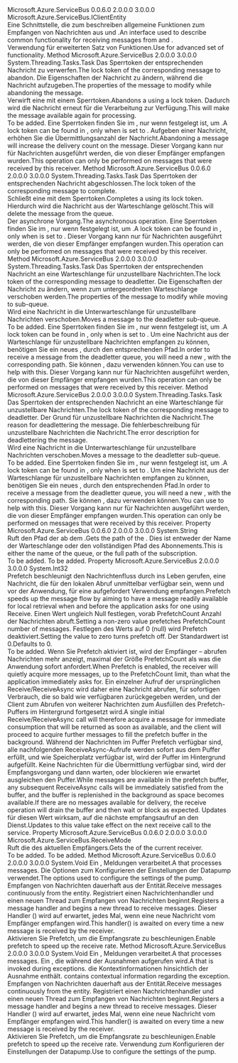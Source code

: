 <Type Name="IReceiverClient" FullName="Microsoft.Azure.ServiceBus.Core.IReceiverClient">
  <TypeSignature Language="C#" Value="public interface IReceiverClient : Microsoft.Azure.ServiceBus.IClientEntity" />
  <TypeSignature Language="ILAsm" Value=".class public interface auto ansi abstract IReceiverClient implements class Microsoft.Azure.ServiceBus.IClientEntity" />
  <TypeSignature Language="DocId" Value="T:Microsoft.Azure.ServiceBus.Core.IReceiverClient" />
  <TypeSignature Language="VB.NET" Value="Public Interface IReceiverClient&#xA;Implements IClientEntity" />
  <TypeSignature Language="F#" Value="type IReceiverClient = interface&#xA;    interface IClientEntity" />
  <AssemblyInfo>
    <AssemblyName>Microsoft.Azure.ServiceBus</AssemblyName>
    <AssemblyVersion>0.0.6.0</AssemblyVersion>
    <AssemblyVersion>2.0.0.0</AssemblyVersion>
    <AssemblyVersion>3.0.0.0</AssemblyVersion>
  </AssemblyInfo>
  <Interfaces>
    <Interface>
      <InterfaceName>Microsoft.Azure.ServiceBus.IClientEntity</InterfaceName>
    </Interface>
  </Interfaces>
  <Docs>
    <summary>
            <span data-ttu-id="22e21-101">Eine Schnittstelle, die zum beschreiben allgemeine Funktionen zum Empfangen von Nachrichten aus <see cref="T:Microsoft.Azure.ServiceBus.IQueueClient" /> und <see cref="T:Microsoft.Azure.ServiceBus.ISubscriptionClient" />.</span><span class="sxs-lookup"><span data-stu-id="22e21-101">An interface used to describe common functionality for receiving messages from <see cref="T:Microsoft.Azure.ServiceBus.IQueueClient" /> and <see cref="T:Microsoft.Azure.ServiceBus.ISubscriptionClient" />.</span></span>
            </summary>
    <remarks><span data-ttu-id="22e21-102">Verwendung <see cref="T:Microsoft.Azure.ServiceBus.Core.IMessageReceiver" /> für erweiterten Satz von Funktionen.</span><span class="sxs-lookup"><span data-stu-id="22e21-102">Use <see cref="T:Microsoft.Azure.ServiceBus.Core.IMessageReceiver" /> for advanced set of functionality.</span></span></remarks>
    <altmember cref="T:Microsoft.Azure.ServiceBus.Core.IMessageReceiver" />
    <altmember cref="T:Microsoft.Azure.ServiceBus.IQueueClient" />
    <altmember cref="T:Microsoft.Azure.ServiceBus.ISubscriptionClient" />
  </Docs>
  <Members>
    <Member MemberName="AbandonAsync">
      <MemberSignature Language="C#" Value="public System.Threading.Tasks.Task AbandonAsync (string lockToken, System.Collections.Generic.IDictionary&lt;string,object&gt; propertiesToModify = null);" />
      <MemberSignature Language="ILAsm" Value=".method public hidebysig newslot virtual instance class System.Threading.Tasks.Task AbandonAsync(string lockToken, class System.Collections.Generic.IDictionary`2&lt;string, object&gt; propertiesToModify) cil managed" />
      <MemberSignature Language="DocId" Value="M:Microsoft.Azure.ServiceBus.Core.IReceiverClient.AbandonAsync(System.String,System.Collections.Generic.IDictionary{System.String,System.Object})" />
      <MemberSignature Language="VB.NET" Value="Public Function AbandonAsync (lockToken As String, Optional propertiesToModify As IDictionary(Of String, Object) = null) As Task" />
      <MemberSignature Language="F#" Value="abstract member AbandonAsync : string * System.Collections.Generic.IDictionary&lt;string, obj&gt; -&gt; System.Threading.Tasks.Task" Usage="iReceiverClient.AbandonAsync (lockToken, propertiesToModify)" />
      <MemberType>Method</MemberType>
      <AssemblyInfo>
        <AssemblyName>Microsoft.Azure.ServiceBus</AssemblyName>
        <AssemblyVersion>2.0.0.0</AssemblyVersion>
        <AssemblyVersion>3.0.0.0</AssemblyVersion>
      </AssemblyInfo>
      <ReturnValue>
        <ReturnType>System.Threading.Tasks.Task</ReturnType>
      </ReturnValue>
      <Parameters>
        <Parameter Name="lockToken" Type="System.String" />
        <Parameter Name="propertiesToModify" Type="System.Collections.Generic.IDictionary&lt;System.String,System.Object&gt;" />
      </Parameters>
      <Docs>
        <param name="lockToken"><span data-ttu-id="22e21-103">Das Sperrtoken der entsprechenden Nachricht zu verwerfen.</span><span class="sxs-lookup"><span data-stu-id="22e21-103">The lock token of the corresponding message to abandon.</span></span></param>
        <param name="propertiesToModify"><span data-ttu-id="22e21-104">Die Eigenschaften der Nachricht zu ändern, während die Nachricht aufzugeben.</span><span class="sxs-lookup"><span data-stu-id="22e21-104">The properties of the message to modify while abandoning the message.</span></span></param>
        <summary>
            <span data-ttu-id="22e21-105">Verwirft eine <see cref="T:Microsoft.Azure.ServiceBus.Message" /> mit einem Sperrtoken.</span><span class="sxs-lookup"><span data-stu-id="22e21-105">Abandons a <see cref="T:Microsoft.Azure.ServiceBus.Message" /> using a lock token.</span></span> <span data-ttu-id="22e21-106">Dadurch wird die Nachricht erneut für die Verarbeitung zur Verfügung.</span><span class="sxs-lookup"><span data-stu-id="22e21-106">This will make the message available again for processing.</span></span>
            </summary>
        <returns>To be added.</returns>
        <remarks><span data-ttu-id="22e21-107">Eine Sperrtoken finden Sie im <see cref="P:Microsoft.Azure.ServiceBus.Message.SystemPropertiesCollection.LockToken" />, nur wenn <see cref="P:Microsoft.Azure.ServiceBus.Core.IReceiverClient.ReceiveMode" /> festgelegt ist, um <see cref="F:Microsoft.Azure.ServiceBus.ReceiveMode.PeekLock" />.</span><span class="sxs-lookup"><span data-stu-id="22e21-107">A lock token can be found in <see cref="P:Microsoft.Azure.ServiceBus.Message.SystemPropertiesCollection.LockToken" />, only when <see cref="P:Microsoft.Azure.ServiceBus.Core.IReceiverClient.ReceiveMode" /> is set to <see cref="F:Microsoft.Azure.ServiceBus.ReceiveMode.PeekLock" />.</span></span>
            <span data-ttu-id="22e21-108">Aufgeben einer Nachricht, erhöhen Sie die Übermittlungsanzahl der Nachricht.</span><span class="sxs-lookup"><span data-stu-id="22e21-108">Abandoning a message will increase the delivery count on the message.</span></span>
            <span data-ttu-id="22e21-109">Dieser Vorgang kann nur für Nachrichten ausgeführt werden, die von dieser Empfänger empfangen wurden.</span><span class="sxs-lookup"><span data-stu-id="22e21-109">This operation can only be performed on messages that were received by this receiver.</span></span>
            </remarks>
      </Docs>
    </Member>
    <Member MemberName="CompleteAsync">
      <MemberSignature Language="C#" Value="public System.Threading.Tasks.Task CompleteAsync (string lockToken);" />
      <MemberSignature Language="ILAsm" Value=".method public hidebysig newslot virtual instance class System.Threading.Tasks.Task CompleteAsync(string lockToken) cil managed" />
      <MemberSignature Language="DocId" Value="M:Microsoft.Azure.ServiceBus.Core.IReceiverClient.CompleteAsync(System.String)" />
      <MemberSignature Language="VB.NET" Value="Public Function CompleteAsync (lockToken As String) As Task" />
      <MemberSignature Language="F#" Value="abstract member CompleteAsync : string -&gt; System.Threading.Tasks.Task" Usage="iReceiverClient.CompleteAsync lockToken" />
      <MemberType>Method</MemberType>
      <AssemblyInfo>
        <AssemblyName>Microsoft.Azure.ServiceBus</AssemblyName>
        <AssemblyVersion>0.0.6.0</AssemblyVersion>
        <AssemblyVersion>2.0.0.0</AssemblyVersion>
        <AssemblyVersion>3.0.0.0</AssemblyVersion>
      </AssemblyInfo>
      <ReturnValue>
        <ReturnType>System.Threading.Tasks.Task</ReturnType>
      </ReturnValue>
      <Parameters>
        <Parameter Name="lockToken" Type="System.String" />
      </Parameters>
      <Docs>
        <param name="lockToken"><span data-ttu-id="22e21-110">Das Sperrtoken der entsprechenden Nachricht abgeschlossen.</span><span class="sxs-lookup"><span data-stu-id="22e21-110">The lock token of the corresponding message to complete.</span></span></param>
        <summary>
            <span data-ttu-id="22e21-111">Schließt eine <see cref="T:Microsoft.Azure.ServiceBus.Message" /> mit dem Sperrtoken.</span><span class="sxs-lookup"><span data-stu-id="22e21-111">Completes a <see cref="T:Microsoft.Azure.ServiceBus.Message" /> using its lock token.</span></span> <span data-ttu-id="22e21-112">Hierdurch wird die Nachricht aus der Warteschlange gelöscht.</span><span class="sxs-lookup"><span data-stu-id="22e21-112">This will delete the message from the queue.</span></span>
            </summary>
        <returns><span data-ttu-id="22e21-113">Der asynchrone Vorgang.</span><span class="sxs-lookup"><span data-stu-id="22e21-113">The asynchronous operation.</span></span></returns>
        <remarks>
            <span data-ttu-id="22e21-114">Eine Sperrtoken finden Sie im <see cref="P:Microsoft.Azure.ServiceBus.Message.SystemPropertiesCollection.LockToken" />, nur wenn <see cref="P:Microsoft.Azure.ServiceBus.Core.IReceiverClient.ReceiveMode" /> festgelegt ist, um <see cref="F:Microsoft.Azure.ServiceBus.ReceiveMode.PeekLock" />.</span><span class="sxs-lookup"><span data-stu-id="22e21-114">A lock token can be found in <see cref="P:Microsoft.Azure.ServiceBus.Message.SystemPropertiesCollection.LockToken" />, only when <see cref="P:Microsoft.Azure.ServiceBus.Core.IReceiverClient.ReceiveMode" /> is set to <see cref="F:Microsoft.Azure.ServiceBus.ReceiveMode.PeekLock" />.</span></span>
            <span data-ttu-id="22e21-115">Dieser Vorgang kann nur für Nachrichten ausgeführt werden, die von dieser Empfänger empfangen wurden.</span><span class="sxs-lookup"><span data-stu-id="22e21-115">This operation can only be performed on messages that were received by this receiver.</span></span>
            </remarks>
      </Docs>
    </Member>
    <Member MemberName="DeadLetterAsync">
      <MemberSignature Language="C#" Value="public System.Threading.Tasks.Task DeadLetterAsync (string lockToken, System.Collections.Generic.IDictionary&lt;string,object&gt; propertiesToModify = null);" />
      <MemberSignature Language="ILAsm" Value=".method public hidebysig newslot virtual instance class System.Threading.Tasks.Task DeadLetterAsync(string lockToken, class System.Collections.Generic.IDictionary`2&lt;string, object&gt; propertiesToModify) cil managed" />
      <MemberSignature Language="DocId" Value="M:Microsoft.Azure.ServiceBus.Core.IReceiverClient.DeadLetterAsync(System.String,System.Collections.Generic.IDictionary{System.String,System.Object})" />
      <MemberSignature Language="VB.NET" Value="Public Function DeadLetterAsync (lockToken As String, Optional propertiesToModify As IDictionary(Of String, Object) = null) As Task" />
      <MemberSignature Language="F#" Value="abstract member DeadLetterAsync : string * System.Collections.Generic.IDictionary&lt;string, obj&gt; -&gt; System.Threading.Tasks.Task" Usage="iReceiverClient.DeadLetterAsync (lockToken, propertiesToModify)" />
      <MemberType>Method</MemberType>
      <AssemblyInfo>
        <AssemblyName>Microsoft.Azure.ServiceBus</AssemblyName>
        <AssemblyVersion>2.0.0.0</AssemblyVersion>
        <AssemblyVersion>3.0.0.0</AssemblyVersion>
      </AssemblyInfo>
      <ReturnValue>
        <ReturnType>System.Threading.Tasks.Task</ReturnType>
      </ReturnValue>
      <Parameters>
        <Parameter Name="lockToken" Type="System.String" />
        <Parameter Name="propertiesToModify" Type="System.Collections.Generic.IDictionary&lt;System.String,System.Object&gt;" />
      </Parameters>
      <Docs>
        <param name="lockToken"><span data-ttu-id="22e21-116">Das Sperrtoken der entsprechenden Nachricht an eine Warteschlange für unzustellbare Nachrichten.</span><span class="sxs-lookup"><span data-stu-id="22e21-116">The lock token of the corresponding message to deadletter.</span></span></param>
        <param name="propertiesToModify"><span data-ttu-id="22e21-117">Die Eigenschaften der Nachricht zu ändern, wenn zum untergeordneten Warteschlange verschoben werden.</span><span class="sxs-lookup"><span data-stu-id="22e21-117">The properties of the message to modify while moving to sub-queue.</span></span></param>
        <summary>
            <span data-ttu-id="22e21-118">Wird eine Nachricht in die Unterwarteschlange für unzustellbare Nachrichten verschoben.</span><span class="sxs-lookup"><span data-stu-id="22e21-118">Moves a message to the deadletter sub-queue.</span></span>
            </summary>
        <returns>To be added.</returns>
        <remarks>
            <span data-ttu-id="22e21-119">Eine Sperrtoken finden Sie im <see cref="P:Microsoft.Azure.ServiceBus.Message.SystemPropertiesCollection.LockToken" />, nur wenn <see cref="P:Microsoft.Azure.ServiceBus.Core.IReceiverClient.ReceiveMode" /> festgelegt ist, um <see cref="F:Microsoft.Azure.ServiceBus.ReceiveMode.PeekLock" />.</span><span class="sxs-lookup"><span data-stu-id="22e21-119">A lock token can be found in <see cref="P:Microsoft.Azure.ServiceBus.Message.SystemPropertiesCollection.LockToken" />, only when <see cref="P:Microsoft.Azure.ServiceBus.Core.IReceiverClient.ReceiveMode" /> is set to <see cref="F:Microsoft.Azure.ServiceBus.ReceiveMode.PeekLock" />.</span></span>
            <span data-ttu-id="22e21-120">Um eine Nachricht aus der Warteschlange für unzustellbare Nachrichten empfangen zu können, benötigen Sie ein neues <see cref="T:Microsoft.Azure.ServiceBus.Core.IMessageReceiver" />, durch den entsprechenden Pfad.</span><span class="sxs-lookup"><span data-stu-id="22e21-120">In order to receive a message from the deadletter queue, you will need a new <see cref="T:Microsoft.Azure.ServiceBus.Core.IMessageReceiver" />, with the corresponding path.</span></span>
            <span data-ttu-id="22e21-121">Sie können <see cref="M:Microsoft.Azure.ServiceBus.EntityNameHelper.FormatDeadLetterPath(System.String)" /> , dazu verwenden können.</span><span class="sxs-lookup"><span data-stu-id="22e21-121">You can use <see cref="M:Microsoft.Azure.ServiceBus.EntityNameHelper.FormatDeadLetterPath(System.String)" /> to help with this.</span></span>
            <span data-ttu-id="22e21-122">Dieser Vorgang kann nur für Nachrichten ausgeführt werden, die von dieser Empfänger empfangen wurden.</span><span class="sxs-lookup"><span data-stu-id="22e21-122">This operation can only be performed on messages that were received by this receiver.</span></span>
            </remarks>
      </Docs>
    </Member>
    <Member MemberName="DeadLetterAsync">
      <MemberSignature Language="C#" Value="public System.Threading.Tasks.Task DeadLetterAsync (string lockToken, string deadLetterReason, string deadLetterErrorDescription = null);" />
      <MemberSignature Language="ILAsm" Value=".method public hidebysig newslot virtual instance class System.Threading.Tasks.Task DeadLetterAsync(string lockToken, string deadLetterReason, string deadLetterErrorDescription) cil managed" />
      <MemberSignature Language="DocId" Value="M:Microsoft.Azure.ServiceBus.Core.IReceiverClient.DeadLetterAsync(System.String,System.String,System.String)" />
      <MemberSignature Language="VB.NET" Value="Public Function DeadLetterAsync (lockToken As String, deadLetterReason As String, Optional deadLetterErrorDescription As String = null) As Task" />
      <MemberSignature Language="F#" Value="abstract member DeadLetterAsync : string * string * string -&gt; System.Threading.Tasks.Task" Usage="iReceiverClient.DeadLetterAsync (lockToken, deadLetterReason, deadLetterErrorDescription)" />
      <MemberType>Method</MemberType>
      <AssemblyInfo>
        <AssemblyName>Microsoft.Azure.ServiceBus</AssemblyName>
        <AssemblyVersion>2.0.0.0</AssemblyVersion>
        <AssemblyVersion>3.0.0.0</AssemblyVersion>
      </AssemblyInfo>
      <ReturnValue>
        <ReturnType>System.Threading.Tasks.Task</ReturnType>
      </ReturnValue>
      <Parameters>
        <Parameter Name="lockToken" Type="System.String" />
        <Parameter Name="deadLetterReason" Type="System.String" />
        <Parameter Name="deadLetterErrorDescription" Type="System.String" />
      </Parameters>
      <Docs>
        <param name="lockToken"><span data-ttu-id="22e21-123">Das Sperrtoken der entsprechenden Nachricht an eine Warteschlange für unzustellbare Nachrichten.</span><span class="sxs-lookup"><span data-stu-id="22e21-123">The lock token of the corresponding message to deadletter.</span></span></param>
        <param name="deadLetterReason"><span data-ttu-id="22e21-124">Der Grund für unzustellbare Nachrichten die Nachricht.</span><span class="sxs-lookup"><span data-stu-id="22e21-124">The reason for deadlettering the message.</span></span></param>
        <param name="deadLetterErrorDescription"><span data-ttu-id="22e21-125">Die fehlerbeschreibung für unzustellbare Nachrichten die Nachricht.</span><span class="sxs-lookup"><span data-stu-id="22e21-125">The error description for deadlettering the message.</span></span></param>
        <summary>
            <span data-ttu-id="22e21-126">Wird eine Nachricht in die Unterwarteschlange für unzustellbare Nachrichten verschoben.</span><span class="sxs-lookup"><span data-stu-id="22e21-126">Moves a message to the deadletter sub-queue.</span></span>
            </summary>
        <returns>To be added.</returns>
        <remarks>
            <span data-ttu-id="22e21-127">Eine Sperrtoken finden Sie im <see cref="P:Microsoft.Azure.ServiceBus.Message.SystemPropertiesCollection.LockToken" />, nur wenn <see cref="P:Microsoft.Azure.ServiceBus.Core.IReceiverClient.ReceiveMode" /> festgelegt ist, um <see cref="F:Microsoft.Azure.ServiceBus.ReceiveMode.PeekLock" />.</span><span class="sxs-lookup"><span data-stu-id="22e21-127">A lock token can be found in <see cref="P:Microsoft.Azure.ServiceBus.Message.SystemPropertiesCollection.LockToken" />, only when <see cref="P:Microsoft.Azure.ServiceBus.Core.IReceiverClient.ReceiveMode" /> is set to <see cref="F:Microsoft.Azure.ServiceBus.ReceiveMode.PeekLock" />.</span></span>
            <span data-ttu-id="22e21-128">Um eine Nachricht aus der Warteschlange für unzustellbare Nachrichten empfangen zu können, benötigen Sie ein neues <see cref="T:Microsoft.Azure.ServiceBus.Core.IMessageReceiver" />, durch den entsprechenden Pfad.</span><span class="sxs-lookup"><span data-stu-id="22e21-128">In order to receive a message from the deadletter queue, you will need a new <see cref="T:Microsoft.Azure.ServiceBus.Core.IMessageReceiver" />, with the corresponding path.</span></span>
            <span data-ttu-id="22e21-129">Sie können <see cref="M:Microsoft.Azure.ServiceBus.EntityNameHelper.FormatDeadLetterPath(System.String)" /> , dazu verwenden können.</span><span class="sxs-lookup"><span data-stu-id="22e21-129">You can use <see cref="M:Microsoft.Azure.ServiceBus.EntityNameHelper.FormatDeadLetterPath(System.String)" /> to help with this.</span></span>
            <span data-ttu-id="22e21-130">Dieser Vorgang kann nur für Nachrichten ausgeführt werden, die von dieser Empfänger empfangen wurden.</span><span class="sxs-lookup"><span data-stu-id="22e21-130">This operation can only be performed on messages that were received by this receiver.</span></span>
            </remarks>
      </Docs>
    </Member>
    <Member MemberName="Path">
      <MemberSignature Language="C#" Value="public string Path { get; }" />
      <MemberSignature Language="ILAsm" Value=".property instance string Path" />
      <MemberSignature Language="DocId" Value="P:Microsoft.Azure.ServiceBus.Core.IReceiverClient.Path" />
      <MemberSignature Language="VB.NET" Value="Public ReadOnly Property Path As String" />
      <MemberSignature Language="F#" Value="member this.Path : string" Usage="Microsoft.Azure.ServiceBus.Core.IReceiverClient.Path" />
      <MemberType>Property</MemberType>
      <AssemblyInfo>
        <AssemblyName>Microsoft.Azure.ServiceBus</AssemblyName>
        <AssemblyVersion>0.0.6.0</AssemblyVersion>
        <AssemblyVersion>2.0.0.0</AssemblyVersion>
        <AssemblyVersion>3.0.0.0</AssemblyVersion>
      </AssemblyInfo>
      <ReturnValue>
        <ReturnType>System.String</ReturnType>
      </ReturnValue>
      <Docs>
        <summary>
            <span data-ttu-id="22e21-131">Ruft den Pfad der ab dem <see cref="T:Microsoft.Azure.ServiceBus.Core.IReceiverClient" />.</span><span class="sxs-lookup"><span data-stu-id="22e21-131">Gets the path of the <see cref="T:Microsoft.Azure.ServiceBus.Core.IReceiverClient" />.</span></span> <span data-ttu-id="22e21-132">Dies ist entweder der Name der Warteschlange oder den vollständigen Pfad des Abonnements.</span><span class="sxs-lookup"><span data-stu-id="22e21-132">This is either the name of the queue, or the full path of the subscription.</span></span>
            </summary>
        <value>To be added.</value>
        <remarks>To be added.</remarks>
      </Docs>
    </Member>
    <Member MemberName="PrefetchCount">
      <MemberSignature Language="C#" Value="public int PrefetchCount { get; set; }" />
      <MemberSignature Language="ILAsm" Value=".property instance int32 PrefetchCount" />
      <MemberSignature Language="DocId" Value="P:Microsoft.Azure.ServiceBus.Core.IReceiverClient.PrefetchCount" />
      <MemberSignature Language="VB.NET" Value="Public Property PrefetchCount As Integer" />
      <MemberSignature Language="F#" Value="member this.PrefetchCount : int with get, set" Usage="Microsoft.Azure.ServiceBus.Core.IReceiverClient.PrefetchCount" />
      <MemberType>Property</MemberType>
      <AssemblyInfo>
        <AssemblyName>Microsoft.Azure.ServiceBus</AssemblyName>
        <AssemblyVersion>2.0.0.0</AssemblyVersion>
        <AssemblyVersion>3.0.0.0</AssemblyVersion>
      </AssemblyInfo>
      <ReturnValue>
        <ReturnType>System.Int32</ReturnType>
      </ReturnValue>
      <Docs>
        <summary>
            <span data-ttu-id="22e21-133">Prefetch beschleunigt den Nachrichtenfluss durch ins Leben gerufen, eine Nachricht, die für den lokalen Abruf unmittelbar verfügbar sein, wenn und vor der Anwendung, für eine aufgefordert Verwendung empfangen.</span><span class="sxs-lookup"><span data-stu-id="22e21-133">Prefetch speeds up the message flow by aiming to have a message readily available for local retrieval when and before the application asks for one using Receive.</span></span>
            <span data-ttu-id="22e21-134">Einen Wert ungleich Null festlegen, vorab PrefetchCount Anzahl der Nachrichten abruft.</span><span class="sxs-lookup"><span data-stu-id="22e21-134">Setting a non-zero value prefetches PrefetchCount number of messages.</span></span>
            <span data-ttu-id="22e21-135">Festlegen des Werts auf 0 (null) wird Prefetch deaktiviert.</span><span class="sxs-lookup"><span data-stu-id="22e21-135">Setting the value to zero turns prefetch off.</span></span>
            <span data-ttu-id="22e21-136">Der Standardwert ist 0.</span><span class="sxs-lookup"><span data-stu-id="22e21-136">Defaults to 0.</span></span>
            </summary>
        <value>To be added.</value>
        <remarks>
          <para>
            <span data-ttu-id="22e21-137">Wenn Sie Prefetch aktiviert ist, wird der Empfänger – abrufen Nachrichten mehr anzeigt, maximal der Größe PrefetchCount als was die Anwendung sofort anfordert.</span><span class="sxs-lookup"><span data-stu-id="22e21-137">When Prefetch is enabled, the receiver will quietly acquire more messages, up to the PrefetchCount limit, than what the application immediately asks for.</span></span> <span data-ttu-id="22e21-138">Ein einzelner Aufruf der ursprünglichen Receive/ReceiveAsync wird daher eine Nachricht abrufen, für sofortigen Verbrauch, die so bald wie verfügbaren zurückgegeben werden, und der Client zum Abrufen von weiterer Nachrichten zum Ausfüllen des Prefetch-Puffers im Hintergrund fortgesetzt wird.</span><span class="sxs-lookup"><span data-stu-id="22e21-138">A single initial Receive/ReceiveAsync call will therefore acquire a message for immediate consumption that will be returned as soon as available, and the client will proceed to acquire further messages to fill the prefetch buffer in the background.</span></span>
            </para>
          <para>
            <span data-ttu-id="22e21-139">Während der Nachrichten im Puffer Prefetch verfügbar sind, alle nachfolgenden ReceiveAsync-Aufrufe werden sofort aus dem Puffer erfüllt, und wie Speicherplatz verfügbar ist, wird der Puffer im Hintergrund aufgefüllt. Keine Nachrichten für die Übermittlung verfügbar sind, wird der Empfangsvorgang und dann warten, oder blockieren wie erwartet ausgleichen den Puffer.</span><span class="sxs-lookup"><span data-stu-id="22e21-139">While messages are available in the prefetch buffer, any subsequent ReceiveAsync calls will be immediately satisfied from the buffer, and the buffer is replenished in the background as space becomes available.If there are no messages available for delivery, the receive operation will drain the buffer and then wait or block as expected.</span></span>
            </para>
          <para><span data-ttu-id="22e21-140">Updates für diesen Wert wirksam, auf die nächste empfangsaufruf an den Dienst.</span><span class="sxs-lookup"><span data-stu-id="22e21-140">Updates to this value take effect on the next receive call to the service.</span></span></para>
        </remarks>
      </Docs>
    </Member>
    <Member MemberName="ReceiveMode">
      <MemberSignature Language="C#" Value="public Microsoft.Azure.ServiceBus.ReceiveMode ReceiveMode { get; }" />
      <MemberSignature Language="ILAsm" Value=".property instance valuetype Microsoft.Azure.ServiceBus.ReceiveMode ReceiveMode" />
      <MemberSignature Language="DocId" Value="P:Microsoft.Azure.ServiceBus.Core.IReceiverClient.ReceiveMode" />
      <MemberSignature Language="VB.NET" Value="Public ReadOnly Property ReceiveMode As ReceiveMode" />
      <MemberSignature Language="F#" Value="member this.ReceiveMode : Microsoft.Azure.ServiceBus.ReceiveMode" Usage="Microsoft.Azure.ServiceBus.Core.IReceiverClient.ReceiveMode" />
      <MemberType>Property</MemberType>
      <AssemblyInfo>
        <AssemblyName>Microsoft.Azure.ServiceBus</AssemblyName>
        <AssemblyVersion>0.0.6.0</AssemblyVersion>
        <AssemblyVersion>2.0.0.0</AssemblyVersion>
        <AssemblyVersion>3.0.0.0</AssemblyVersion>
      </AssemblyInfo>
      <ReturnValue>
        <ReturnType>Microsoft.Azure.ServiceBus.ReceiveMode</ReturnType>
      </ReturnValue>
      <Docs>
        <summary>
            <span data-ttu-id="22e21-141">Ruft die <see cref="T:Microsoft.Azure.ServiceBus.ReceiveMode" /> des aktuellen Empfängers.</span><span class="sxs-lookup"><span data-stu-id="22e21-141">Gets the <see cref="T:Microsoft.Azure.ServiceBus.ReceiveMode" /> of the current receiver.</span></span>
            </summary>
        <value>To be added.</value>
        <remarks>To be added.</remarks>
      </Docs>
    </Member>
    <Member MemberName="RegisterMessageHandler">
      <MemberSignature Language="C#" Value="public void RegisterMessageHandler (Func&lt;Microsoft.Azure.ServiceBus.Message,System.Threading.CancellationToken,System.Threading.Tasks.Task&gt; handler, Microsoft.Azure.ServiceBus.MessageHandlerOptions messageHandlerOptions);" />
      <MemberSignature Language="ILAsm" Value=".method public hidebysig newslot virtual instance void RegisterMessageHandler(class System.Func`3&lt;class Microsoft.Azure.ServiceBus.Message, valuetype System.Threading.CancellationToken, class System.Threading.Tasks.Task&gt; handler, class Microsoft.Azure.ServiceBus.MessageHandlerOptions messageHandlerOptions) cil managed" />
      <MemberSignature Language="DocId" Value="M:Microsoft.Azure.ServiceBus.Core.IReceiverClient.RegisterMessageHandler(System.Func{Microsoft.Azure.ServiceBus.Message,System.Threading.CancellationToken,System.Threading.Tasks.Task},Microsoft.Azure.ServiceBus.MessageHandlerOptions)" />
      <MemberSignature Language="VB.NET" Value="Public Sub RegisterMessageHandler (handler As Func(Of Message, CancellationToken, Task), registerHandlerOptions As MessageHandlerOptions)" />
      <MemberSignature Language="F#" Value="abstract member RegisterMessageHandler : Func&lt;Microsoft.Azure.ServiceBus.Message, System.Threading.CancellationToken, System.Threading.Tasks.Task&gt; * Microsoft.Azure.ServiceBus.MessageHandlerOptions -&gt; unit" Usage="iReceiverClient.RegisterMessageHandler (handler, messageHandlerOptions)" />
      <MemberType>Method</MemberType>
      <AssemblyInfo>
        <AssemblyName>Microsoft.Azure.ServiceBus</AssemblyName>
        <AssemblyVersion>0.0.6.0</AssemblyVersion>
        <AssemblyVersion>2.0.0.0</AssemblyVersion>
        <AssemblyVersion>3.0.0.0</AssemblyVersion>
      </AssemblyInfo>
      <ReturnValue>
        <ReturnType>System.Void</ReturnType>
      </ReturnValue>
      <Parameters>
        <Parameter Name="handler" Type="System.Func&lt;Microsoft.Azure.ServiceBus.Message,System.Threading.CancellationToken,System.Threading.Tasks.Task&gt;" />
        <Parameter Name="registerHandlerOptions" Type="Microsoft.Azure.ServiceBus.MessageHandlerOptions" />
      </Parameters>
      <Docs>
        <param name="handler"><span data-ttu-id="22e21-142">Ein <see cref="T:System.Func`3" /> , Meldungen verarbeitet.</span><span class="sxs-lookup"><span data-stu-id="22e21-142">A <see cref="T:System.Func`3" /> that processes messages.</span></span></param>
        <param name="messageHandlerOptions"><span data-ttu-id="22e21-143">Die <see cref="T:Microsoft.Azure.ServiceBus.MessageHandlerOptions" /> Optionen zum Konfigurieren der Einstellungen der Datapump verwendet.</span><span class="sxs-lookup"><span data-stu-id="22e21-143">The <see cref="T:Microsoft.Azure.ServiceBus.MessageHandlerOptions" /> options used to configure the settings of the pump.</span></span></param>
        <summary>
            <span data-ttu-id="22e21-144">Empfangen von Nachrichten dauerhaft aus der Entität.</span><span class="sxs-lookup"><span data-stu-id="22e21-144">Receive messages continuously from the entity.</span></span> <span data-ttu-id="22e21-145">Registriert einen Nachrichtenhandler und einen neuen Thread zum Empfangen von Nachrichten beginnt.</span><span class="sxs-lookup"><span data-stu-id="22e21-145">Registers a message handler and begins a new thread to receive messages.</span></span>
            <span data-ttu-id="22e21-146">Dieser Handler (<see cref="T:System.Func`3" />) wird auf erwartet, jedes Mal, wenn eine neue Nachricht vom Empfänger empfangen wird.</span><span class="sxs-lookup"><span data-stu-id="22e21-146">This handler(<see cref="T:System.Func`3" />) is awaited on every time a new message is received by the receiver.</span></span>
            </summary>
        <remarks><span data-ttu-id="22e21-147">Aktivieren Sie Prefetch, um die Empfangsrate zu beschleunigen.</span><span class="sxs-lookup"><span data-stu-id="22e21-147">Enable prefetch to speed up the receive rate.</span></span></remarks>
      </Docs>
    </Member>
    <Member MemberName="RegisterMessageHandler">
      <MemberSignature Language="C#" Value="public void RegisterMessageHandler (Func&lt;Microsoft.Azure.ServiceBus.Message,System.Threading.CancellationToken,System.Threading.Tasks.Task&gt; handler, Func&lt;Microsoft.Azure.ServiceBus.ExceptionReceivedEventArgs,System.Threading.Tasks.Task&gt; exceptionReceivedHandler);" />
      <MemberSignature Language="ILAsm" Value=".method public hidebysig newslot virtual instance void RegisterMessageHandler(class System.Func`3&lt;class Microsoft.Azure.ServiceBus.Message, valuetype System.Threading.CancellationToken, class System.Threading.Tasks.Task&gt; handler, class System.Func`2&lt;class Microsoft.Azure.ServiceBus.ExceptionReceivedEventArgs, class System.Threading.Tasks.Task&gt; exceptionReceivedHandler) cil managed" />
      <MemberSignature Language="DocId" Value="M:Microsoft.Azure.ServiceBus.Core.IReceiverClient.RegisterMessageHandler(System.Func{Microsoft.Azure.ServiceBus.Message,System.Threading.CancellationToken,System.Threading.Tasks.Task},System.Func{Microsoft.Azure.ServiceBus.ExceptionReceivedEventArgs,System.Threading.Tasks.Task})" />
      <MemberSignature Language="VB.NET" Value="Public Sub RegisterMessageHandler (handler As Func(Of Message, CancellationToken, Task), exceptionReceivedHandler As Func(Of ExceptionReceivedEventArgs, Task))" />
      <MemberSignature Language="F#" Value="abstract member RegisterMessageHandler : Func&lt;Microsoft.Azure.ServiceBus.Message, System.Threading.CancellationToken, System.Threading.Tasks.Task&gt; * Func&lt;Microsoft.Azure.ServiceBus.ExceptionReceivedEventArgs, System.Threading.Tasks.Task&gt; -&gt; unit" Usage="iReceiverClient.RegisterMessageHandler (handler, exceptionReceivedHandler)" />
      <MemberType>Method</MemberType>
      <AssemblyInfo>
        <AssemblyName>Microsoft.Azure.ServiceBus</AssemblyName>
        <AssemblyVersion>2.0.0.0</AssemblyVersion>
        <AssemblyVersion>3.0.0.0</AssemblyVersion>
      </AssemblyInfo>
      <ReturnValue>
        <ReturnType>System.Void</ReturnType>
      </ReturnValue>
      <Parameters>
        <Parameter Name="handler" Type="System.Func&lt;Microsoft.Azure.ServiceBus.Message,System.Threading.CancellationToken,System.Threading.Tasks.Task&gt;" />
        <Parameter Name="exceptionReceivedHandler" Type="System.Func&lt;Microsoft.Azure.ServiceBus.ExceptionReceivedEventArgs,System.Threading.Tasks.Task&gt;" />
      </Parameters>
      <Docs>
        <param name="handler"><span data-ttu-id="22e21-148">Ein <see cref="T:System.Func`3" /> , Meldungen verarbeitet.</span><span class="sxs-lookup"><span data-stu-id="22e21-148">A <see cref="T:System.Func`3" /> that processes messages.</span></span></param>
        <param name="exceptionReceivedHandler"><span data-ttu-id="22e21-149">Ein <see cref="T:System.Func`2" /> , die während der Ausnahmen aufgerufen wird.</span><span class="sxs-lookup"><span data-stu-id="22e21-149">A <see cref="T:System.Func`2" /> that is invoked during exceptions.</span></span>
            <span data-ttu-id="22e21-150"><see cref="T:Microsoft.Azure.ServiceBus.ExceptionReceivedEventArgs" />die Kontextinformationen hinsichtlich der Ausnahme enthält.</span><span class="sxs-lookup"><span data-stu-id="22e21-150"><see cref="T:Microsoft.Azure.ServiceBus.ExceptionReceivedEventArgs" /> contains contextual information regarding the exception.</span></span></param>
        <summary>
            <span data-ttu-id="22e21-151">Empfangen von Nachrichten dauerhaft aus der Entität.</span><span class="sxs-lookup"><span data-stu-id="22e21-151">Receive messages continuously from the entity.</span></span> <span data-ttu-id="22e21-152">Registriert einen Nachrichtenhandler und einen neuen Thread zum Empfangen von Nachrichten beginnt.</span><span class="sxs-lookup"><span data-stu-id="22e21-152">Registers a message handler and begins a new thread to receive messages.</span></span>
            <span data-ttu-id="22e21-153">Dieser Handler (<see cref="T:System.Func`3" />) wird auf erwartet, jedes Mal, wenn eine neue Nachricht vom Empfänger empfangen wird.</span><span class="sxs-lookup"><span data-stu-id="22e21-153">This handler(<see cref="T:System.Func`3" />) is awaited on every time a new message is received by the receiver.</span></span>
            </summary>
        <remarks><span data-ttu-id="22e21-154">Aktivieren Sie Prefetch, um die Empfangsrate zu beschleunigen.</span><span class="sxs-lookup"><span data-stu-id="22e21-154">Enable prefetch to speed up the receive rate.</span></span>
            <span data-ttu-id="22e21-155">Verwendung <see cref="M:Microsoft.Azure.ServiceBus.Core.IReceiverClient.RegisterMessageHandler(System.Func{Microsoft.Azure.ServiceBus.Message,System.Threading.CancellationToken,System.Threading.Tasks.Task},Microsoft.Azure.ServiceBus.MessageHandlerOptions)" /> zum Konfigurieren der Einstellungen der Datapump.</span><span class="sxs-lookup"><span data-stu-id="22e21-155">Use <see cref="M:Microsoft.Azure.ServiceBus.Core.IReceiverClient.RegisterMessageHandler(System.Func{Microsoft.Azure.ServiceBus.Message,System.Threading.CancellationToken,System.Threading.Tasks.Task},Microsoft.Azure.ServiceBus.MessageHandlerOptions)" /> to configure the settings of the pump.</span></span></remarks>
      </Docs>
    </Member>
  </Members>
</Type>